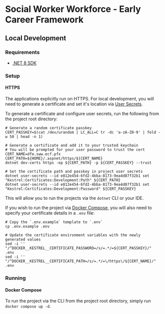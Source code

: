 # Social Worker Workforce - Early Career Framework

## Local Development

### Requirements

- [.NET 8 SDK](https://dotnet.microsoft.com/en-us/download/dotnet/8.0)

### Setup

#### HTTPS

The applications explicitly run on HTTPS. For local development, you will need to generate a certificate and set it's
location via [User Secrets](https://learn.microsoft.com/en-us/aspnet/core/security/app-secrets?view=aspnetcore-8.0).

To generate a certificate and configure user secrets, run the following from the project root directory:
```shell
# Generate a random certificate passkey
CERT_PASSKEY=$(cat /dev/urandom | LC_ALL=C tr -dc 'a-zA-Z0-9' | fold -w 50 | head -n 1)

# Generate a certificate and add it to your trusted keychain
# You will be prompted for your user password to trust the cert
CERT_NAME=dfe.sww.ecf.pfx
CERT_PATH=${HOME}/.aspnet/https/${CERT_NAME}
dotnet dev-certs https -ep ${CERT_PATH} -p ${CERT_PASSKEY} --trust

# Set the certificate path and passkey in project user secrets
dotnet user-secrets --id e812e454-6fd2-4bba-8173-9ea4d87f32b1 set "Kestrel:Certificates:Development:Path" ${CERT_PATH}
dotnet user-secrets --id e812e454-6fd2-4bba-8173-9ea4d87f32b1 set "Kestrel:Certificates:Development:Password" ${CERT_PASSKEY}
```
This will allow you to run the projects via the `dotnet` CLI or your IDE.

If you wish to run the project via [Docker Compose](https://docs.docker.com/compose/), you will also need to specify your certificate details in a `.env` file:
```shell
# Copy the `.env.example` template to `.env`
cp .env.example .env

# Update the certificate environment variables with the newly generated values
sed -i '' "/^DOCKER__KESTREL__CERTIFICATE_PASSWORD=/s/=.*/=${CERT_PASSKEY}/" .env
sed -i '' "/^DOCKER__KESTREL__CERTIFICATE_PATH=/s/=.*/=\/https\/${CERT_NAME}/" .env
```

### Running

#### Docker Compose

To run the project via the CLI from the project root directory, simply run `docker compose up -d`. 